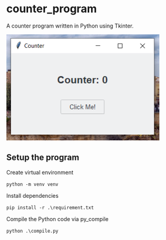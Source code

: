 # counter_program
A counter program written in Python using Tkinter.

![](./screenshots/counter_program.PNG)

## Setup the program

Create virtual environment
```
python -m venv venv
```

Install dependencies
```
pip install -r .\requirement.txt
```

Compile the Python code via py_compile
```
python .\compile.py
```



